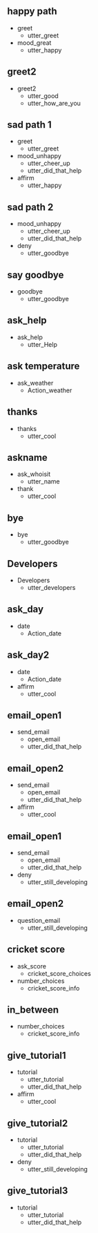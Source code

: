 ## happy path
* greet
  - utter_greet
* mood_great
  - utter_happy

## greet2
* greet2
  - utter_good
  - utter_how_are_you

## sad path 1
* greet
  - utter_greet
* mood_unhappy
  - utter_cheer_up
  - utter_did_that_help
* affirm
  - utter_happy

## sad path 2
* mood_unhappy
  - utter_cheer_up
  - utter_did_that_help
* deny
  - utter_goodbye

## say goodbye
* goodbye
  - utter_goodbye

## ask_help
* ask_help
  - utter_Help

## ask temperature
* ask_weather
  - Action_weather

## thanks
* thanks
  - utter_cool

## askname
* ask_whoisit
  - utter_name
* thank
  - utter_cool

## bye
* bye
  - utter_goodbye

## Developers
* Developers
  - utter_developers

## ask_day
* date
   - Action_date
   
## ask_day2
* date
   - Action_date
* affirm
  - utter_cool

## email_open1
* send_email
  - open_email
  - utter_did_that_help


## email_open2
* send_email
  - open_email
  - utter_did_that_help
* affirm
  - utter_cool


## email_open1
* send_email
  - open_email
  - utter_did_that_help
* deny
  - utter_still_developing

## email_open2
* question_email
  - utter_still_developing

## cricket score
* ask_score
  - cricket_score_choices
* number_choices
  - cricket_score_info

## in_between
* number_choices
  - cricket_score_info
## give_tutorial1
* tutorial
  - utter_tutorial
  - utter_did_that_help
* affirm
  - utter_cool

## give_tutorial2
* tutorial
  - utter_tutorial
  - utter_did_that_help
* deny
  - utter_still_developing

## give_tutorial3
* tutorial
  - utter_tutorial
  - utter_did_that_help
